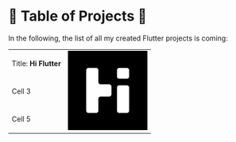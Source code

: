 # 📑 <span>**Table of Projects**</span> 📑

In the following, the list of all my created Flutter projects is coming:

<table style="width: 75%">
    <tr>
        <td>Title: <b>Hi Flutter</b></td>
        <td rowspan="3"><img src="../Assets/Hi Flutter/Logo.png" alt="Hi Flutter" height="160vh" width="160vw"></td>
    </tr>
    <tr>
        <td>Cell 3</td>
    </tr>
    <tr>
        <td>Cell 5</td>
    </tr>
</table>